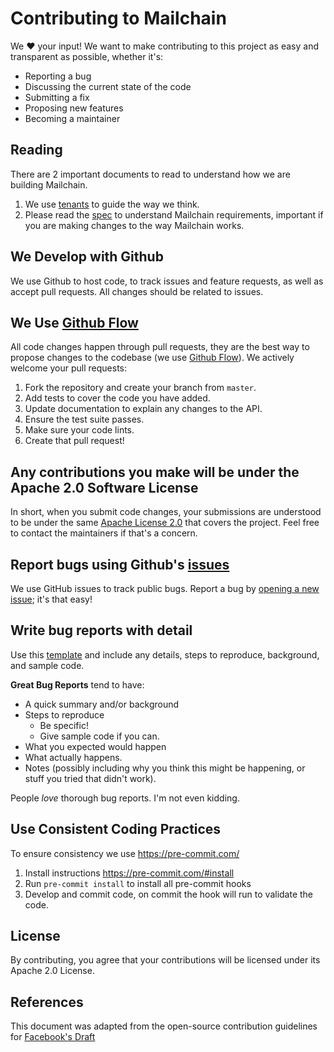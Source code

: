 # Contributing to Mailchain

We :heart: your input! We want to make contributing to this project as easy and transparent as possible, whether it's:

- Reporting a bug
- Discussing the current state of the code
- Submitting a fix
- Proposing new features
- Becoming a maintainer

## Reading

There are 2 important documents to read to understand how we are building Mailchain.

1. We use [tenants](https://github.com/mailchain/mailchain-specification/blob/master/mailchain_tenets.md) to guide the way we think.
2. Please read the [spec](https://github.com/mailchain/mailchain-specification) to understand Mailchain requirements, important if you are making changes to the way Mailchain works.

## We Develop with Github

We use Github to host code, to track issues and feature requests, as well as accept pull requests. All changes should be related to issues.

## We Use [Github Flow](https://guides.github.com/introduction/flow/index.html)

All code changes happen through pull requests, they are the best way to propose changes to the codebase (we use [Github Flow](https://guides.github.com/introduction/flow/index.html)). We actively welcome your pull requests:

1. Fork the repository and create your branch from `master`.
2. Add tests to cover the code you have added.
3. Update documentation to explain any changes to the API.
4. Ensure the test suite passes.
5. Make sure your code lints.
6. Create that pull request!

## Any contributions you make will be under the Apache 2.0 Software License

In short, when you submit code changes, your submissions are understood to be under the same [Apache License 2.0](http://choosealicense.com/licenses/apache-2.0/) that covers the project. Feel free to contact the maintainers if that's a concern.

## Report bugs using Github's [issues](https://github.com/mailchain/mailchain/issues)

We use GitHub issues to track public bugs. Report a bug by [opening a new issue](https://github.com/mailchain/mailchain/issues/new/choose); it's that easy!

## Write bug reports with detail

Use this [template](https://github.com/mailchain/mailchain/issues/new?assignees=&labels=bug&template=bug_report.md&title=) and include any details, steps to reproduce, background, and sample code.

**Great Bug Reports** tend to have:

- A quick summary and/or background
- Steps to reproduce
  - Be specific!
  - Give sample code if you can.
- What you expected would happen
- What actually happens.
- Notes (possibly including why you think this might be happening, or stuff you tried that didn't work).

People *love* thorough bug reports. I'm not even kidding.

## Use Consistent Coding Practices

To ensure consistency we use https://pre-commit.com/

1. Install instructions https://pre-commit.com/#install
1. Run `pre-commit install` to install all pre-commit hooks
1. Develop and commit code, on commit the hook will run to validate the code.

## License

By contributing, you agree that your contributions will be licensed under its Apache 2.0 License.

## References

This document was adapted from the open-source contribution guidelines for [Facebook's Draft](https://github.com/facebook/draft-js/blob/a9316a723f9e918afde44dea68b5f9f39b7d9b00/CONTRIBUTING.md)

